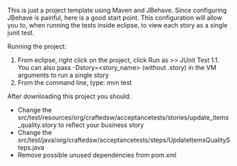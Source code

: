 This is just a project template using Maven and JBehave. Since configuring JBehave is painful, here is a good start point.
This configuration will allow you to, when running the tests inside eclipse, to view each story as a single junit test.

Running the project:

1. From eclipse, right click on the project, click Run as >> JUnit Test
    1.1. You can also pass -Dstory=<story_name> (without .story) in the VM arguments to run a single story
2. From the command line, type: mvn test 

After downloading this project you should:

- Change the src/test/resources/org/craftedsw/acceptancetests/stories/update_items_quality.story to reflect your business story
- Change the src/test/java/org/craftedsw/acceptancetests/steps/UpdateItemsQualitySteps.java 
- Remove possible unused dependencies from pom.xml
